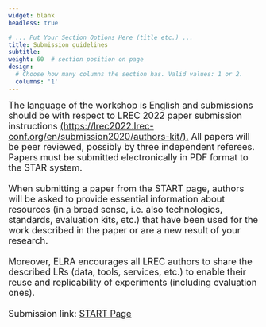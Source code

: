 ```yaml
---
widget: blank
headless: true

# ... Put Your Section Options Here (title etc.) ...
title: Submission guidelines
subtitle:
weight: 60  # section position on page
design:
  # Choose how many columns the section has. Valid values: 1 or 2.
  columns: '1'
---
```

<div class="container">
        <div class="row">
          <div class="col-lg-8 mx-auto">
            <p class="lead"><font size = "4">
            The language of the workshop is English and submissions should be with respect to LREC 2022 paper submission instructions <a href = "https://lrec2022.lrec-conf.org/en/submission2020/authors-kit/">(https://lrec2022.lrec-conf.org/en/submission2020/authors-kit/).</a> All papers will be peer reviewed, possibly by three independent referees.  Papers must be submitted electronically in PDF format to the STAR system. <br><br>
            When submitting a paper from the START page, authors will be asked to provide essential information about resources (in a broad sense, i.e. also technologies, standards, evaluation kits, etc.) that have been used for the work described in the paper or are a new result of your research.<br><br>
            Moreover, ELRA encourages all LREC authors to share the described LRs (data, tools, services, etc.) to enable their reuse and replicability of experiments (including evaluation ones).
            <br><br>
            Submission link: <a href = "https://www.softconf.com/lrec2022/OSACT2022/">START Page</a>

